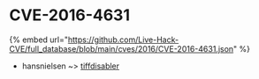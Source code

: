 # CVE-2016-4631
{% embed url="https://github.com/Live-Hack-CVE/full_database/blob/main/cves/2016/CVE-2016-4631.json" %}

* hansnielsen ~> [tiffdisabler](https://www.alice-snow.ru/2016/database/cve-2016-4631/tiffdisabler-hansnielsen)